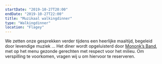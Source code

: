 ```yaml
---
startDate: "2019-10-27T20:00"
endDate: "2019-10-27T22:00"
title: "Muzikaal walkingdinner"
type: "Walkingdinner"
location: "Flagey"
---
```

We zetten onze gesprekken verder tijdens een heerlijke maaltijd, begeleid door levendige muziek …
Het diner wordt opgeluisterd door [Mononk’s Band](https://www.facebook.com/Mononksband/), met op het menu gezonde gerechten met respect voor het milieu. Om verspilling te voorkomen, vragen wij u om hiervoor te reserveren.
